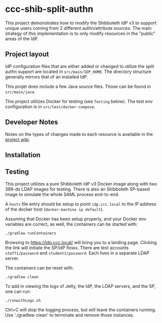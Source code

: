 # ccc-shib-split-authn
This project demonstrates how to modify the Shibboleth IdP v3 to support unique users coming from 2 different authn/attribute sources. The main strategy of this implementation is to only modify resources in the "public" areas of the IdP.

## Project layout
IdP configuration files that are either added or changed to utilize the split authn support are located in `src/main/IDP_HOME`. The directory structure generally mirrors that of an installed IdP.

This projet does include a few Java source files. Those can be found in `src/main/java`.

This project utilizes Docker for testing (see `Testing` below). The test env configuration is in `src/test/docker-compose`.

## Developer Notes
Notes on the types of changes made to each resource is available in the [project wiki](https://github.com/Unicon/ccc-shib-split-authn/wiki).

## Installation


## Testing
This project utilizes a pure Shibboleth IdP v3 Docker image along with two 389-ds LDAP images for testing. There is also an Shibboleth SP-based image to simulate the whole SAML process end-to-end.

A `hosts` file entry should be setup to point `idp.ccc.local` to the IP address of the docker host (`docker-machine ip default`).

Assuming that Docker has been setup properly, and your Docker env variables are correct, as well, the containers can be started with:

```
./gradlew runContainers
```

Browsing to https://idp.ccc.local/ will bring you to a landing page. Clicking the link will initiate the SP/IdP flowx. There are test accounts `staff1/password` and `student1/password`. Each lives in a separate LDAP server.

The containers can be reset with:

```
./gradlew clean
```

To add in viewing the logs of Jetty, the IdP, the LDAP servers, and the SP, one can run:

```
./runwithLogs.sh
```

Ctrl+C will stop the logging process, but will leave the containers running. Use './gradlew clean' to terminate and remove those instances.